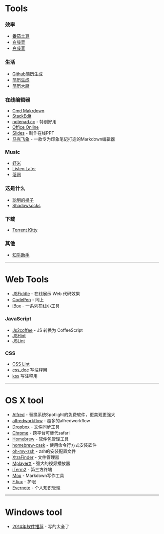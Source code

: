 
# Tools

### 效率

- [番茄土豆](https://pomotodo.com/)
- [白噪音](http://www.calm.com/)
- [白噪音](http://www.rainymood.com/)

### 生活

- [Github简历生成](http://resume.github.io/)
- [简历生成](https://cvmkr.com/)
- [简历大厨](http://jianlidachu.com/welcome/)

### 在线编辑器

- [Cmd Makrdown](http://www.zybuluo.com/mdeditor)
- [StackEdit](http://benweet.github.io/stackedit/)
- [notepad.cc](http://notepad.cc) - 特别好用
- [Office Online](https://www.office.com/start/default.aspx)
- [Slides](http://slid.es/) - 制作在线PPT
- [马克飞象](http://maxiang.info/) - 一款专为印象笔记打造的Markdown编辑器

### Music

- [虾米](http://www.xiami.com/)
- [Listen Later](http://ll.geli.org/user/login)
- [落网](http://www.luoo.net/)


### 这是什么

- [聪明的梯子](https://code.google.com/p/smartladder/)
- [Shadowsocks](http://www.shadowsocks.com/)

### 下载

- [Torrent Kitty](http://www.torrentkitty.com/)

### 其他

- [知乎助手](http://zhihuhelpbyyzy.sinaapp.com/)

------------------


# Web Tools

- [JSFiddle](http://jsfiddle.net/) - 在线展示 Web 代码效果
- [CodePen](http://codepen.io/) - 同上
- [iBox](http://tool.lu/) - 一系列在线小工具

### JavaScript

- [Js2coffee](http://js2coffee.org/) - JS 转换为 CoffeeScript
- [JSHint](http://www.jshint.com/)
- [JSLint](http://www.jslint.com/)


### CSS

- [CSS Lint](http://csslint.net/)
- [css_doc](https://github.com/tkadauke/css_doc) 写注释用
- [kss](https://github.com/kneath/kss) 写注释用

------------------



# OS X tool

- [Alfred](http://www.alfredapp.com/) - 替换系统Spotlight的免费软件，更美观更强大
- [alfredworkflow](http://www.alfredworkflow.com/) - 超多的alfredworkflow
- [Dropbox](http://www.dropbox.com) - 文件同步工具
- [Chrome](http://www.google.cn/Chrome) - 跨平台可替代safari
- [Homebrew](http://brew.sh/) - 软件包管理工具
- [homebrew-cask](https://github.com/phinze/homebrew-cask) - 使用命令行方式安装软件
- [oh-my-zsh](https://github.com/robbyrussell/oh-my-zsh) - zsh的安装配置文件
- [XtraFinder](http://www.trankynam.com/xtrafinder/) - 文件管理器
- [MplayerX](http://mplayerx.org/) - 强大的视频播放器
- [iTerm2](https://github.com/gnachman/iTerm2) - 第三方终端
- [Mou](http://mouapp.com/) - Markdown写作工具
- [F.liux](http://justgetflux.com/) - 护眼
- [Evernote](https://www.yinxiang.com/?from=evernote) - 个人知识管理

---------------

# Windows tool

- [2014年软件推荐](http://typeof.net/c/cn-scott-hanselmans-2014-ultimate-developer-and-power-user-s-tool-list-for-windows.html) - 写的太全了